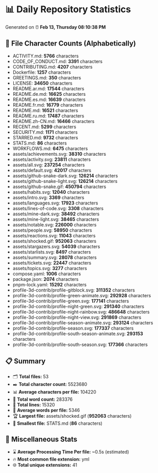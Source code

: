 # 📊 Daily Repository Statistics
Generated on ⏰ **Feb 13, Thursday 08:10:38 PM**

## 📂 File Character Counts (Alphabetically)
- ACTIVITY.md: **5766** characters
- CODE_OF_CONDUCT.md: **3391** characters
- CONTRIBUTING.md: **4207** characters
- Dockerfile: **1257** characters
- GREETINGS.md: **350** characters
- LICENSE: **34650** characters
- README.ar.md: **17544** characters
- README.de.md: **16625** characters
- README.es.md: **16639** characters
- README.fr.md: **16779** characters
- README.md: **16521** characters
- README.ru.md: **17487** characters
- README.zh-CN.md: **16466** characters
- RECENT.md: **5299** characters
- SECURITY.md: **1171** characters
- STARRED.md: **9732** characters
- STATS.md: **86** characters
- WORKFLOWS.md: **6475** characters
- assets/achievements.svg: **38310** characters
- assets/activity.svg: **23811** characters
- assets/all.svg: **237254** characters
- assets/default.svg: **42017** characters
- assets/github-snake-dark.svg: **126214** characters
- assets/github-snake-light.svg: **126214** characters
- assets/github-snake.gif: **450794** characters
- assets/habits.svg: **12040** characters
- assets/intro.svg: **3369** characters
- assets/languages.svg: **17923** characters
- assets/lines-of-code.svg: **3308** characters
- assets/mine-dark.svg: **38492** characters
- assets/mine-light.svg: **38465** characters
- assets/notable.svg: **226000** characters
- assets/people.svg: **58950** characters
- assets/reactions.svg: **11043** characters
- assets/shocked.gif: **952063** characters
- assets/stargazers.svg: **54039** characters
- assets/starlists.svg: **8497** characters
- assets/summary.svg: **28078** characters
- assets/tickets.svg: **22447** characters
- assets/topics.svg: **3277** characters
- compose.yaml: **1006** characters
- package.json: **2074** characters
- pnpm-lock.yaml: **15292** characters
- profile-3d-contrib/profile-gitblock.svg: **311352** characters
- profile-3d-contrib/profile-green-animate.svg: **292928** characters
- profile-3d-contrib/profile-green.svg: **177141** characters
- profile-3d-contrib/profile-night-green.svg: **291340** characters
- profile-3d-contrib/profile-night-rainbow.svg: **486648** characters
- profile-3d-contrib/profile-night-view.svg: **291869** characters
- profile-3d-contrib/profile-season-animate.svg: **293124** characters
- profile-3d-contrib/profile-season.svg: **177337** characters
- profile-3d-contrib/profile-south-season-animate.svg: **293153** characters
- profile-3d-contrib/profile-south-season.svg: **177366** characters

## 📋 Summary
- 🗂️ **Total files:** 53
- ✒️ **Total character count:** 5523680
- 📊 **Average characters per file:** 104220
- 📝 **Total word count:** 283376
- 🧾 **Total lines:** 15320
- 📐 **Average words per file:** 5346
- 🏆 **Largest file:** assets/shocked.gif (**952063** characters)
- 🥉 **Smallest file:** STATS.md (**86** characters)

## 🌟 Miscellaneous Stats
- ⌛ **Average Processing Time Per file:** ~0.5s (estimated)
- 🔥 **Most common file extension:** yml
- 🌐 **Total unique extensions:** 41

